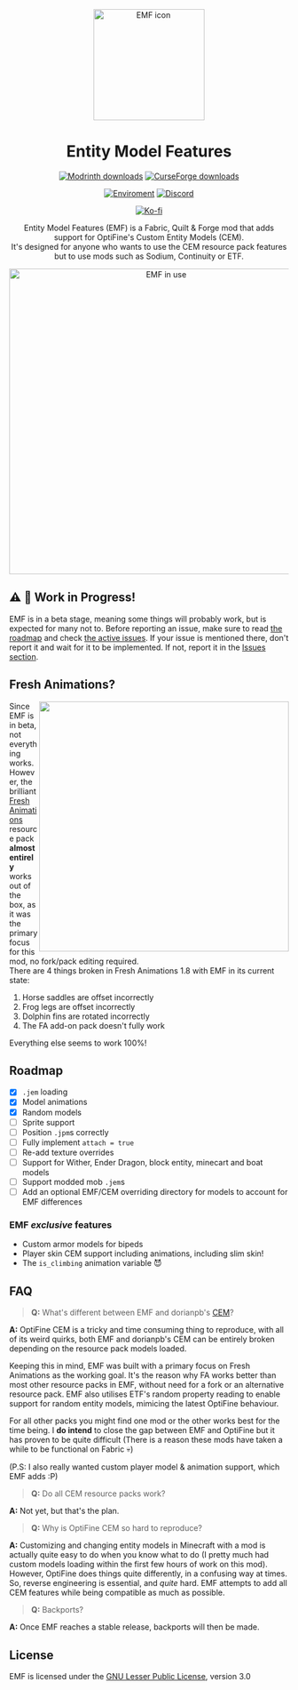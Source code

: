<div align="center">

<img src="https://raw.githubusercontent.com/Traben-0/Entity_Model_Features/master/fabric/src/main/resources/icon.png" alt="EMF icon" width=200>

# Entity Model Features
 
[![Modrinth downloads](https://img.shields.io/modrinth/dt/entity-model-features?color=00AF5C&label=downloads&style=round&logo=modrinth)](https://modrinth.com/mod/entity-model-features)
[![CurseForge downloads](https://cf.way2muchnoise.eu/short_844662.svg)](https://curseforge.com/minecraft/mc-mods/entity-model-features)

[![Enviroment](https://img.shields.io/badge/Enviroment-Client-purple)](https://modrinth.com/mods?e=client)
[![Discord](https://img.shields.io/discord/950942125225283634?color=blue&logo=discord&label=Discord)](https://discord.com/invite/rURmwrzUcz)

[![Ko-fi](https://ko-fi.com/img/githubbutton_sm.svg)](https://ko-fi.com/traben)

Entity Model Features (EMF) is a Fabric, Quilt & Forge mod that adds support for OptiFine's Custom Entity Models (CEM).<br />It's designed for anyone who wants to use the CEM resource pack features but to use mods such as Sodium, Continuity or ETF.

<img src="https://cdn.modrinth.com/data/4I1XuqiY/images/49f5b98dfef5b073a3971750673d343e1f92efe5.png" alt="EMF in use" width=550>

</div>

## ⚠️ 🚧 Work in Progress!

EMF is in a beta stage, meaning some things will probably work, but is expected for many not to. Before reporting an issue, make sure to read [the roadmap](README.md#Roadmap) and check [the active issues](https://github.com/Traben-0/Entity_Model_Features/issues). If your issue is mentioned there, don't report it and wait for it to be implemented. If not, report it in the [Issues section](https://github.com/Traben-0/Entity_Model_Features/issues/new/choose).

## Fresh Animations?

<img align="right" width="450" src="https://cdn.modrinth.com/data/4I1XuqiY/images/2f32dbeadc25e46ef6c56f0e47e5eb5d305c8ea2.png">

Since EMF is in beta, not everything works. However, the brilliant [Fresh Animations](https://www.planetminecraft.com/texture-pack/fresh-animations-v1-0/) resource pack **almost entirely** works out of the box, as it was the primary focus for this mod, no fork/pack editing required.<br />
There are 4 things broken in Fresh Animations 1.8 with EMF in its current state:<br />

1. Horse saddles are offset incorrectly
2. Frog legs are offset incorrectly
3. Dolphin fins are rotated incorrectly
4. The FA add-on pack doesn't fully work

Everything else seems to work 100%!

## Roadmap

- [X] `.jem` loading 
- [X] Model animations
- [X] Random models
- [ ] Sprite support
- [ ] Position `.jpm`s correctly
- [ ] Fully implement `attach = true`
- [ ] Re-add texture overrides
- [ ] Support for Wither, Ender Dragon, block entity, minecart and boat models
- [ ] Support modded mob `.jem`s
- [ ] Add an optional EMF/CEM overriding directory for models to account for EMF differences

### EMF _exclusive_ features

- Custom armor models for bipeds
- Player skin CEM support including animations, including slim skin!
- The `is_climbing` animation variable 😈

## FAQ

> **Q:** What's different between EMF and dorianpb's [CEM](https://modrinth.com/mod/cem)?

**A:** OptiFine CEM is a tricky and time consuming thing to reproduce, with all of its weird quirks, both EMF and dorianpb's CEM can be entirely broken depending on the resource pack models loaded.

Keeping this in mind, EMF was built with a primary focus on Fresh Animations as the working goal. It's the reason why FA works better than most other resource packs in EMF, without need for a fork or an alternative resource pack. EMF also utilises ETF's random property reading to enable support for random entity models, mimicing the latest OptiFine behaviour.

For all other packs you might find one mod or the other works best for the time being. I **do intend** to close the gap between EMF and OptiFine but it has proven to be quite difficult (There is a reason these mods have taken a while to be functional on Fabric 💀)

(P.S: I also really wanted custom player model & animation support, which EMF adds :P)

> **Q:** Do all CEM resource packs work?

**A:** Not yet, but that's the plan.

> **Q:** Why is OptiFine CEM so hard to reproduce?

**A:** Customizing and changing entity models in Minecraft with a mod is actually quite easy to do when you know what to do (I pretty much had custom models loading within the first few hours of work on this mod). However, OptiFine does things quite differently, in a confusing way at times. So, reverse engineering is essential, and _quite_ hard. EMF attempts to add all CEM features while being compatible as much as possible.

> **Q:** Backports?

**A:** Once EMF reaches a stable release, backports will then be made.

## License

EMF is licensed under the [GNU Lesser Public License](LICENSE), version 3.0
